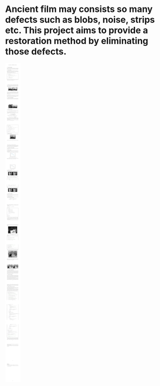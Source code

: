 # Ancient film may consists so many defects such as blobs, noise, strips etc. This project aims to provide a restoration method by eliminating those defects.


![before](https://github.com/pleaseRedo/Restoration-of-Ancient-film-clip/blob/master/112601570549.jpg)
